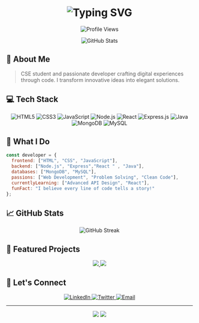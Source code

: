 <h1 align="center">
  <img src="https://readme-typing-svg.herokuapp.com?font=Fira+Code&weight=500&size=40&pause=1000&color=2F81F7&center=true&vCenter=true&width=600&lines=Hello%2C+I'm+Yash+Vijay+%F0%9F%91%8B;Full-Stack+Developer+%F0%9F%92%BB;Code+Enthusiast+%F0%9F%9A%80" alt="Typing SVG" />
</h1>

<p align="center">
  <img src="https://komarev.com/ghpvc/?username=yourYashvij19&style=flat-square&color=2F81F7" alt="Profile Views"/>
</p>

<div align="center">
  <img src="https://github-readme-stats.vercel.app/api?username=Yashvij19&show_icons=true&theme=tokyonight" alt="GitHub Stats" />
</div>

## 🎯 About Me

> CSE student and passionate developer crafting digital experiences through code. I transform innovative ideas into elegant solutions.

## 💻 Tech Stack

<p align="center">
  <img src="https://img.shields.io/badge/HTML5-E34F26?style=for-the-badge&logo=html5&logoColor=white" alt="HTML5"/>
  <img src="https://img.shields.io/badge/CSS3-1572B6?style=for-the-badge&logo=css3&logoColor=white" alt="CSS3"/>
  <img src="https://img.shields.io/badge/JavaScript-F7DF1E?style=for-the-badge&logo=javascript&logoColor=black" alt="JavaScript"/>
  <img src="https://img.shields.io/badge/Node.js-43853D?style=for-the-badge&logo=node.js&logoColor=white" alt="Node.js"/>
  <img src="https://img.shields.io/badge/React-61DBFB?style=for-the-badge&logo=React&logoColor=white" alt="React"/>
  <img src="https://img.shields.io/badge/Express.js-404D59?style=for-the-badge&logo=express&logoColor=white" alt="Express.js"/>
  <img src="https://img.shields.io/badge/Java-ED8B00?style=for-the-badge&logo=openjdk&logoColor=white" alt="Java"/>
  <img src="https://img.shields.io/badge/MongoDB-4EA94B?style=for-the-badge&logo=mongodb&logoColor=white" alt="MongoDB"/>
  <img src="https://img.shields.io/badge/MySQL-005C84?style=for-the-badge&logo=mysql&logoColor=white" alt="MySQL"/>
</p>

## 🌟 What I Do

```javascript
const developer = {
  frontend: ["HTML", "CSS", "JavaScript"],
  backend: ["Node.js", "Express","React " , "Java"],
  databases: ["MongoDB", "MySQL"],
  passions: ["Web Development", "Problem Solving", "Clean Code"],
  currentlyLearning: ["Advanced API Design", "React"],
  funFact: "I believe every line of code tells a story!"
};
```

## 📈 GitHub Stats

<p align="center">
  <img src="https://github-readme-streak-stats.herokuapp.com/?user=Yashvij19&theme=tokyonight" alt="GitHub Streak"/>
</p>

## 🚀 Featured Projects

<div align="center">
  <a href="https://github.com/Yashvij19/hotel-website">
    <img src="https://github-readme-stats.vercel.app/api/pin/?username=Yashvij19&repo=hotel-website&theme=tokyonight" />
  </a>
  <a href="https://github.com/Yashvij19/project2">
    <img src="https://github-readme-stats.vercel.app/api/pin/?username=Yashvij19&repo=project2&theme=tokyonight" />
  </a>
</div>

## 🤝 Let's Connect

<p align="center">
  <a href="https://linkedin.com/in/yash-vijay">
    <img src="https://img.shields.io/badge/LinkedIn-0077B5?style=for-the-badge&logo=linkedin&logoColor=white" alt="LinkedIn"/>
  </a>
  <a href="https://twitter.com/yourusername">
    <img src="https://img.shields.io/badge/Twitter-1DA1F2?style=for-the-badge&logo=twitter&logoColor=white" alt="Twitter"/>
  </a>
  <a href="mailto:yashvijay759@gmail.com">
    <img src="https://img.shields.io/badge/Email-D14836?style=for-the-badge&logo=gmail&logoColor=white" alt="Email"/>
  </a>
</p>

---

<div align="center">
  <img src="https://forthebadge.com/images/badges/built-with-love.svg" />
  <img src="https://forthebadge.com/images/badges/powered-by-coffee.svg" />
</div>
